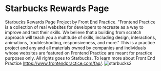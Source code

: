 # Starbucks Rewards Page
Starbucks Rewards Page Project by Front End Practice.
"Frontend Practice is a collection of real websites for developers to recreate as a way to improve and test their skills. We believe that a building from scratch approach will teach you a multitude of skills, including design, interactions, animations, troubleshooting, responsiveness, and more." 
This is a practice project and any and all materials owned by companies and individuals whose websites are featured on Frontend Practice are meant for practice purposes only. All rights goes to Starbucks.
To learn more about Front End Practice https://www.frontendpractice.com/faq/.
![starbucks2](https://user-images.githubusercontent.com/76070570/133488510-9ace3bb1-d311-4120-a24f-4f6e11f95d1b.png)
